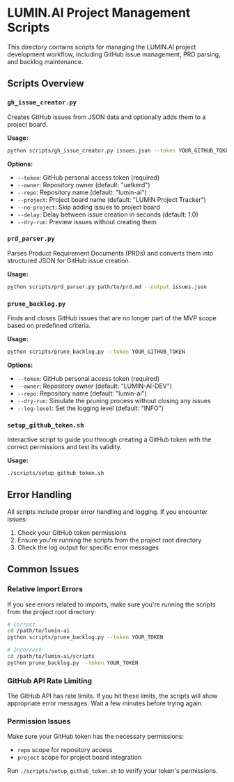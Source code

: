 # LUMIN.AI Project Management Scripts

This directory contains scripts for managing the LUMIN.AI project development workflow, including GitHub issue management, PRD parsing, and backlog maintenance.

## Scripts Overview

### `gh_issue_creator.py`

Creates GitHub issues from JSON data and optionally adds them to a project board.

**Usage:**

```bash
python scripts/gh_issue_creator.py issues.json --token YOUR_GITHUB_TOKEN
```

**Options:**

- `--token`: GitHub personal access token (required)
- `--owner`: Repository owner (default: "uelkerd")
- `--repo`: Repository name (default: "lumin-ai")
- `--project`: Project board name (default: "LUMIN Project Tracker")
- `--no-project`: Skip adding issues to project board
- `--delay`: Delay between issue creation in seconds (default: 1.0)
- `--dry-run`: Preview issues without creating them

### `prd_parser.py`

Parses Product Requirement Documents (PRDs) and converts them into structured JSON for GitHub issue creation.

**Usage:**

```bash
python scripts/prd_parser.py path/to/prd.md --output issues.json
```

### `prune_backlog.py`

Finds and closes GitHub issues that are no longer part of the MVP scope based on predefined criteria.

**Usage:**

```bash
python scripts/prune_backlog.py --token YOUR_GITHUB_TOKEN
```

**Options:**

- `--token`: GitHub personal access token (required)
- `--owner`: Repository owner (default: "LUMIN-AI-DEV")
- `--repo`: Repository name (default: "lumin-ai")
- `--dry-run`: Simulate the pruning process without closing any issues
- `--log-level`: Set the logging level (default: "INFO")

### `setup_github_token.sh`

Interactive script to guide you through creating a GitHub token with the correct permissions and test its validity.

**Usage:**

```bash
./scripts/setup_github_token.sh
```

## Error Handling

All scripts include proper error handling and logging. If you encounter issues:

1. Check your GitHub token permissions
2. Ensure you're running the scripts from the project root directory
3. Check the log output for specific error messages

## Common Issues

### Relative Import Errors

If you see errors related to imports, make sure you're running the scripts from the project root directory:

```bash
# Correct
cd /path/to/lumin-ai
python scripts/prune_backlog.py --token YOUR_TOKEN

# Incorrect
cd /path/to/lumin-ai/scripts
python prune_backlog.py --token YOUR_TOKEN
```

### GitHub API Rate Limiting

The GitHub API has rate limits. If you hit these limits, the scripts will show appropriate error messages. Wait a few minutes before trying again.

### Permission Issues

Make sure your GitHub token has the necessary permissions:

- `repo` scope for repository access
- `project` scope for project board integration

Run `./scripts/setup_github_token.sh` to verify your token's permissions.
